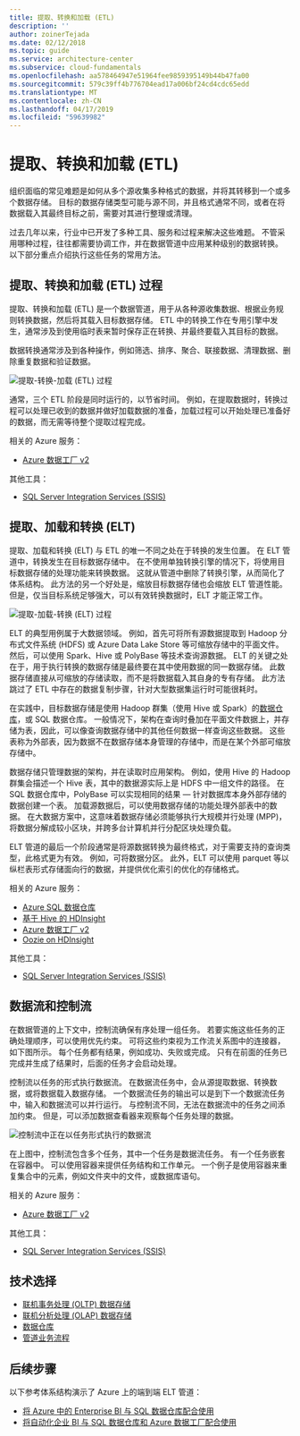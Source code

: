 ```yaml
---
title: 提取、转换和加载 (ETL)
description: ''
author: zoinerTejada
ms.date: 02/12/2018
ms.topic: guide
ms.service: architecture-center
ms.subservice: cloud-fundamentals
ms.openlocfilehash: aa578464947e51964fee9859395149b44b47fa00
ms.sourcegitcommit: 579c39ff4b776704ead17a006bf24cd4cdc65edd
ms.translationtype: MT
ms.contentlocale: zh-CN
ms.lasthandoff: 04/17/2019
ms.locfileid: "59639982"
---
```

# <a name="extract-transform-and-load-etl"></a>提取、转换和加载 (ETL)

组织面临的常见难题是如何从多个源收集多种格式的数据，并将其转移到一个或多个数据存储。 目标的数据存储类型可能与源不同，并且格式通常不同，或者在将数据载入其最终目标之前，需要对其进行整理或清理。

过去几年以来，行业中已开发了多种工具、服务和过程来解决这些难题。 不管采用哪种过程，往往都需要协调工作，并在数据管道中应用某种级别的数据转换。 以下部分重点介绍执行这些任务的常用方法。

## <a name="extract-transform-and-load-etl-process"></a>提取、转换和加载 (ETL) 过程

提取、转换和加载 (ETL) 是一个数据管道，用于从各种源收集数据、根据业务规则转换数据，然后将其载入目标数据存储。 ETL 中的转换工作在专用引擎中发生，通常涉及到使用临时表来暂时保存正在转换、并最终要载入其目标的数据。

数据转换通常涉及到各种操作，例如筛选、排序、聚合、联接数据、清理数据、删除重复数据和验证数据。

![提取-转换-加载 (ETL) 过程](../images/etl.png)

通常，三个 ETL 阶段是同时运行的，以节省时间。 例如，在提取数据时，转换过程可以处理已收到的数据并做好加载数据的准备，加载过程可以开始处理已准备好的数据，而无需等待整个提取过程完成。

相关的 Azure 服务：

- [Azure 数据工厂 v2](https://azure.microsoft.com/services/data-factory/)

其他工具：

- [SQL Server Integration Services (SSIS)](/sql/integration-services/sql-server-integration-services)

## <a name="extract-load-and-transform-elt"></a>提取、加载和转换 (ELT)

提取、加载和转换 (ELT) 与 ETL 的唯一不同之处在于转换的发生位置。 在 ELT 管道中，转换发生在目标数据存储中。 在不使用单独转换引擎的情况下，将使用目标数据存储的处理功能来转换数据。 这就从管道中删除了转换引擎，从而简化了体系结构。 此方法的另一个好处是，缩放目标数据存储也会缩放 ELT 管道性能。 但是，仅当目标系统足够强大，可以有效转换数据时，ELT 才能正常工作。

![提取-加载-转换 (ELT) 过程](../images/elt.png)

ELT 的典型用例属于大数据领域。 例如，首先可将所有源数据提取到 Hadoop 分布式文件系统 (HDFS) 或 Azure Data Lake Store 等可缩放存储中的平面文件。 然后，可以使用 Spark、Hive 或 PolyBase 等技术查询源数据。 ELT 的关键之处在于，用于执行转换的数据存储是最终要在其中使用数据的同一数据存储。 此数据存储直接从可缩放的存储读取，而不是将数据载入其自身的专有存储。 此方法跳过了 ETL 中存在的数据复制步骤，针对大型数据集运行时可能很耗时。

在实践中，目标数据存储是使用 Hadoop 群集（使用 Hive 或 Spark）的[数据仓库](./data-warehousing.md)，或 SQL 数据仓库。 一般情况下，架构在查询时叠加在平面文件数据上，并存储为表，因此，可以像查询数据存储中的其他任何数据一样查询这些数据。 这些表称为外部表，因为数据不在数据存储本身管理的存储中，而是在某个外部可缩放存储中。

数据存储只管理数据的架构，并在读取时应用架构。 例如，使用 Hive 的 Hadoop 群集会描述一个 Hive 表，其中的数据源实际上是 HDFS 中一组文件的路径。 在 SQL 数据仓库中，PolyBase 可以实现相同的结果 &mdash; 针对数据库本身外部存储的数据创建一个表。 加载源数据后，可以使用数据存储的功能处理外部表中的数据。 在大数据方案中，这意味着数据存储必须能够执行大规模并行处理 (MPP)，将数据分解成较小区块，并跨多台计算机并行分配区块处理负载。

ELT 管道的最后一个阶段通常是将源数据转换为最终格式，对于需要支持的查询类型，此格式更为有效。 例如，可将数据分区。 此外，ELT 可以使用 parquet 等以纵栏表形式存储面向行的数据，并提供优化索引的优化的存储格式。

相关的 Azure 服务：

- [Azure SQL 数据仓库](/azure/sql-data-warehouse/sql-data-warehouse-overview-what-is)
- [基于 Hive 的 HDInsight](/azure/hdinsight/hadoop/hdinsight-use-hive)
- [Azure 数据工厂 v2](https://azure.microsoft.com/services/data-factory/)
- [Oozie on HDInsight](/azure/hdinsight/hdinsight-use-oozie-linux-mac)

其他工具：

- [SQL Server Integration Services (SSIS)](/sql/integration-services/sql-server-integration-services)

## <a name="data-flow-and-control-flow"></a>数据流和控制流

在数据管道的上下文中，控制流确保有序处理一组任务。 若要实施这些任务的正确处理顺序，可以使用优先约束。 可将这些约束视为工作流关系图中的连接器，如下图所示。 每个任务都有结果，例如成功、失败或完成。 只有在前面的任务已完成并生成了结果时，后面的任务才会启动处理。

控制流以任务的形式执行数据流。 在数据流任务中，会从源提取数据、转换数据，或将数据载入数据存储。 一个数据流任务的输出可以是到下一个数据流任务中，输入和数据流可以并行运行。 与控制流不同，无法在数据流中的任务之间添加约束。 但是，可以添加数据查看器来观察每个任务处理的数据。

![控制流中正在以任务形式执行的数据流](../images/control-flow-data-flow.png)

在上图中，控制流包含多个任务，其中一个任务是数据流任务。 有一个任务嵌套在容器中。 可以使用容器来提供任务结构和工作单元。 一个例子是使用容器来重复集合中的元素，例如文件夹中的文件，或数据库语句。

相关的 Azure 服务：

- [Azure 数据工厂 v2](https://azure.microsoft.com/services/data-factory/)

其他工具：

- [SQL Server Integration Services (SSIS)](/sql/integration-services/sql-server-integration-services)

## <a name="technology-choices"></a>技术选择

- [联机事务处理 (OLTP) 数据存储](./online-transaction-processing.md#oltp-in-azure)
- [联机分析处理 (OLAP) 数据存储](./online-analytical-processing.md#olap-in-azure)
- [数据仓库](./data-warehousing.md)
- [管道业务流程](../technology-choices/pipeline-orchestration-data-movement.md)

## <a name="next-steps"></a>后续步骤

以下参考体系结构演示了 Azure 上的端到端 ELT 管道：

- [将 Azure 中的 Enterprise BI 与 SQL 数据仓库配合使用](../../reference-architectures/data/enterprise-bi-sqldw.md)
- [将自动化企业 BI 与 SQL 数据仓库和 Azure 数据工厂配合使用](../../reference-architectures/data/enterprise-bi-adf.md)